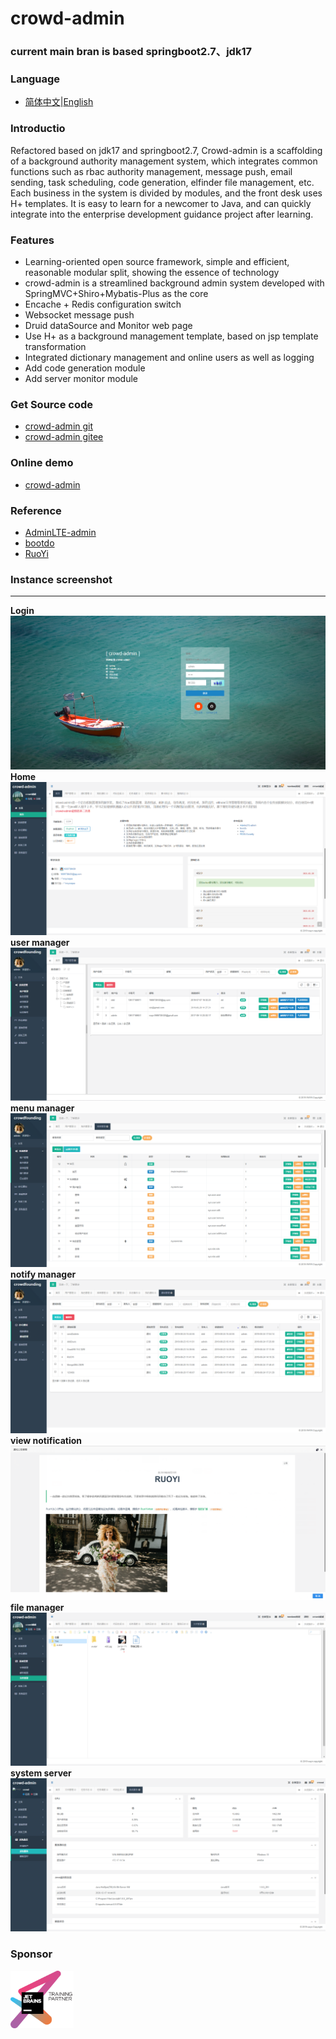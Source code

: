 # crowd-admin

### current main bran is based springboot2.7、jdk17

### Language

- [简体中文](README.md)|[English](README_en.md)

### Introductio

Refactored based on jdk17 and springboot2.7, Crowd-admin is a scaffolding of a background authority management system, which integrates common functions such as rbac
authority management, message push, email sending, task scheduling, code generation, elfinder file management, etc. Each
business in the system is divided by modules, and the front desk uses H+ templates. It is easy to learn for a newcomer
to Java, and can quickly integrate into the enterprise development guidance project after learning.

### Features

- Learning-oriented open source framework, simple and efficient, reasonable modular split, showing the essence of
  technology
- crowd-admin is a streamlined background admin system developed with SpringMVC+Shiro+Mybatis-Plus as the core
- Encache + Redis configuration switch
- Websocket message push
- Druid dataSource and Monitor web page
- Use H+ as a background management template, based on jsp template transformation
- Integrated dictionary management and online users as well as logging
- Add code generation module
- Add server monitor module

### Get Source code

- [crowd-admin git](https://github.com/wayn111/crowd-admin)
- [crowd-admin gitee](https://gitee.com/wayn111/crowdfounding)

### Online demo

- <a href="http://121.4.124.33/crowd" target="_blank">crowd-admin</a>

### Reference

- [AdminLTE-admin](https://gitee.com/zhougaojun/KangarooAdmin/tree/master)
- [bootdo](https://gitee.com/lcg0124/bootdo)
- [RuoYi](https://gitee.com/y_project/RuoYi)

### Instance screenshot

-------------
__Login__
![Login](./crowd-web/crowd-img/系统登陆.png "系统登陆.png")
__Home__
![Home](./crowd-web/crowd-img/首页2.png "首页2.png")
__user manager__
![user manager](./crowd-web/crowd-img/用户管理.png "用户管理.png")
__menu manager__
![menu manager](./crowd-web/crowd-img/菜单管理.png "菜单管理.png")
__notify manager__
![view notification](./crowd-web/crowd-img/通知管理.png "通知管理.png")
__view notification__
![file manager](./crowd-web/crowd-img/查看通知.png "查看通知.png")
__file manager__
![file manager](./crowd-web/crowd-img/文件管理.png "文件管理.png")
__system server__
![system server](./crowd-web/crowd-img/系统服务.jpg "系统服务.jpg")

### Sponsor

<a href="https://www.jetbrains.com/" target="_blank">
<img src="./crowd-web/crowd-img/jetbrains-training-partner.svg" width="20%" alt=""></a>
